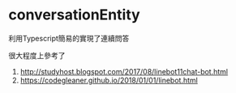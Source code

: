 # conversationEntity

利用Typescript簡易的實現了連續問答

很大程度上參考了

1. http://studyhost.blogspot.com/2017/08/linebot11chat-bot.html
2. https://codegleaner.github.io/2018/01/01/linebot.html